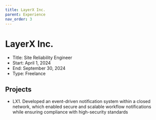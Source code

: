 ```yaml
---
title: LayerX Inc.
parent: Experience
nav_order: 3
---
```


# LayerX Inc.

- Title: Site Reliability Engineer
- Start: April 1, 2024
- End: September 30, 2024
- Type: Freelance

## Projects

- LX1. Developed an event-driven notification system within a closed network, which enabled secure and scalable workflow notifications while ensuring compliance with high-security standards 